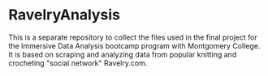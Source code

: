 # RavelryAnalysis
This is a separate repository to collect the files used in the final project for the Immersive Data Analysis bootcamp program with Montgomery College. It is based on scraping and analyzing data from popular knitting and crocheting "social network" Ravelry.com.
